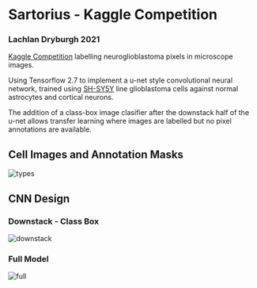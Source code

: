 # Sartorius - Kaggle Competition
### Lachlan Dryburgh 2021
[Kaggle Competition](https://www.kaggle.com/c/sartorius-cell-instance-segmentation) labelling neuroglioblastoma pixels in microscope images. 

Using Tensorflow 2.7 to implement a u-net style convolutional neural network, trained using [SH-SY5Y](https://en.wikipedia.org/wiki/SH-SY5Y) line glioblastoma cells against normal astrocytes and cortical neurons.

The addition of a class-box image clasifier after the downstack half of the u-net allows transfer learning where images are labelled but no pixel annotations are available. 

## Cell Images and Annotation Masks

![types](https://github.com/LachlanD/Kaggle-Glioblastoma/blob/main/img/cell_types.png?raw=true)

## CNN Design
### Downstack - Class Box

![downstack](https://github.com/LachlanD/Kaggle-Glioblastoma/blob/main/img/downstack.png?raw=true)

### Full Model

![full](https://github.com/LachlanD/Kaggle-Glioblastoma/blob/main/img/full_model.png?raw=true)
